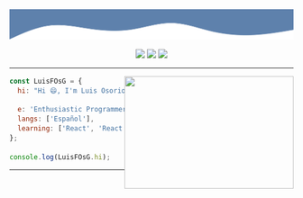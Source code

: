 <img src=".assets/banner.svg" />
<p align="center">
  <img width="30" src="https://emojis.slackmojis.com/emojis/images/1563480763/5999/meow_party.gif?1563480763">
  <img src="https://img.shields.io/badge/JavaScript-F7DF1E?style=for-the-badge&logo=javascript&logoColor=black" />
  <img width="30" src="https://emojis.slackmojis.com/emojis/images/1563480763/5999/meow_party.gif?1563480763">
</p>

---------------

<img align="right" width="300" height="200" src="https://place-puppy.com/300x200?random" />

```js
const LuisFOsG = {
  hi: "Hi 😄, I'm Luis Osorio",

  e: 'Enthusiastic Programmer 👾',
  langs: ['Español'],
  learning: ['React', 'React Native', 'NextJS', 'English'],
};

console.log(LuisFOsG.hi);
```

---------------
<!--

[![Links of Interest](https://readme-typing-svg.herokuapp.com?font=Rubik&color=%235EA6F7&size=25&vCenter=true&height=25&lines=%3E+Links+of+Interest)](https://github.com/LuisFOsG)

Mas cosas a tener en cuenta :0

- 🔭 I’m currently working on ...
- 🌱 I’m currently learning ...
- 👯 I’m looking to collaborate on ...
- 🤔 I’m looking for help with ...
- 💬 Ask me about ...
- 📫 How to reach me: ...
- 😄 Pronouns: ...
- ⚡ Fun fact: ...

#### Redes Sociales

🏡 [website][website] **|**
🐦 [twitter][twitter] **|**
📺 [youtube][youtube] **|**
📷 [instagram][instagram] **|**
👔 [linkedin][linkedin]

-->

